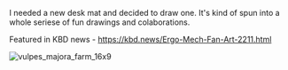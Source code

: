 I needed a new desk mat and decided to draw one. It's kind of spun into a whole seriese of fun drawings and colaborations. 

Featured in KBD news - https://kbd.news/Ergo-Mech-Fan-Art-2211.html

![vulpes_majora_farm_16x9](https://github.com/lalondeph/keyboard-art/assets/56025884/ced6aca9-5849-4804-b48c-a6f700e295d4)
